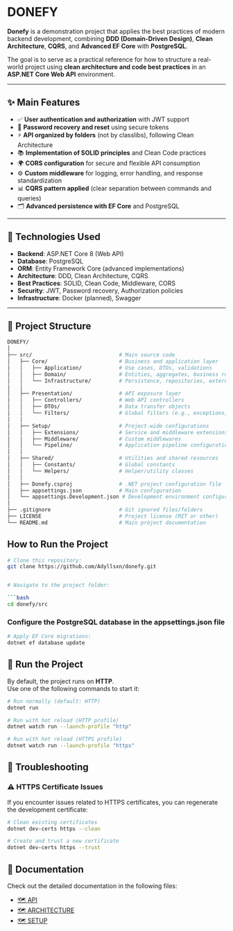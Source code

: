 # DONEFY

**Donefy** is a demonstration project that applies the best practices of modern backend development, combining **DDD (Domain-Driven Design)**, **Clean Architecture**, **CQRS**, and **Advanced EF Core** with **PostgreSQL**.  

The goal is to serve as a practical reference for how to structure a real-world project using **clean architecture and code best practices** in an **ASP.NET Core Web API** environment.

---

## ✨ Main Features

- ✅ **User authentication and authorization** with JWT support  
- 🔐 **Password recovery and reset** using secure tokens  
- ⚡ **API organized by folders** (not by classlibs), following Clean Architecture  
- 📚 **Implementation of SOLID principles** and Clean Code practices  
- 🌍 **CORS configuration** for secure and flexible API consumption  
- ⚙️ **Custom middleware** for logging, error handling, and response standardization  
- 📊 **CQRS pattern applied** (clear separation between commands and queries)  
- 🗂 **Advanced persistence with EF Core** and PostgreSQL  

---

## 🚀 Technologies Used

- **Backend**: ASP.NET Core 8 (Web API)  
- **Database**: PostgreSQL  
- **ORM**: Entity Framework Core (advanced implementations)  
- **Architecture**: DDD, Clean Architecture, CQRS  
- **Best Practices**: SOLID, Clean Code, Middleware, CORS  
- **Security**: JWT, Password recovery, Authorization policies  
- **Infrastructure**: Docker (planned), Swagger  

---

## 📁 Project Structure

```bash
DONEFY/
│
├── src/                            # Main source code
│   ├── Core/                       # Business and application layer
│   │   ├── Application/            # Use cases, DTOs, validations
│   │   ├── Domain/                 # Entities, aggregates, business rules
│   │   └── Infrastructure/         # Persistence, repositories, external services
│   │
│   ├── Presentation/               # API exposure layer
│   │   ├── Controllers/            # Web API controllers
│   │   ├── DTOs/                   # Data transfer objects
│   │   └── Filters/                # Global filters (e.g., exceptions, validations)
│   │
│   ├── Setup/                      # Project-wide configurations
│   │   ├── Extensions/             # Service and middleware extensions
│   │   ├── Middleware/             # Custom middlewares
│   │   └── Pipeline/               # Application pipeline configuration
│   │
│   ├── Shared/                     # Utilities and shared resources
│   │   ├── Constants/              # Global constants
│   │   └── Helpers/                # Helper/utility classes
│   │
│   ├── Donefy.csproj               # .NET project configuration file
│   ├── appsettings.json            # Main configuration
│   └── appsettings.Development.json # Development environment configuration
│
├── .gitignore                      # Git ignored files/folders
├── LICENSE                         # Project license (MIT or other)
└── README.md                       # Main project documentation
```

## How to Run the Project

```bash
# Clone this repository:
git clone https://github.com/Adyllsxn/donefy.git


# Navigate to the project folder:

```bash
cd donefy/src
```

### Configure the PostgreSQL database in the appsettings.json file

```bash
# Apply EF Core migrations:
dotnet ef database update
```

## 🚀 Run the Project

By default, the project runs on **HTTP**.  
Use one of the following commands to start it:

```bash
# Run normally (default: HTTP)
dotnet run

# Run with hot reload (HTTP profile)
dotnet watch run --launch-profile "http"

# Run with hot reload (HTTPS profile)
dotnet watch run --launch-profile "https"
```

## 🔧 Troubleshooting

### ⚠️ HTTPS Certificate Issues

If you encounter issues related to HTTPS certificates, you can regenerate the development certificate:

```bash
# Clean existing certificates
dotnet dev-certs https --clean

# Create and trust a new certificate
dotnet dev-certs https --trust
```

## 📘 Documentation

Check out the detailed documentation in the following files:

- [🗺️ API](doc/API.md)
- [🗺️ ARCHITECTURE](doc/ARCHITECTURE.md)
- [🗺️ SETUP](doc/SETUP.md)
